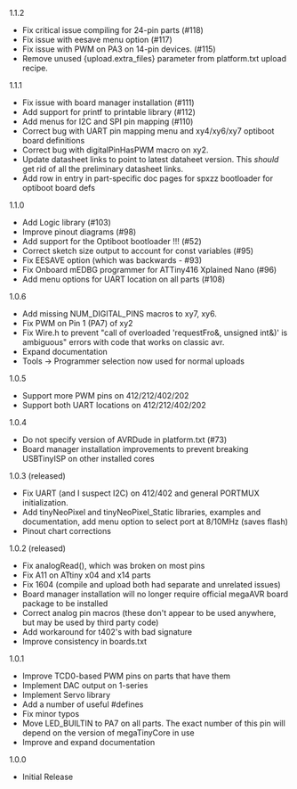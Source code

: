 1.1.2
* Fix critical issue compiling for 24-pin parts (#118)
* Fix issue with eesave menu option (#117)
* Fix issue with PWM on PA3 on 14-pin devices. (#115)
* Remove unused {upload.extra_files} parameter from platform.txt upload recipe.

1.1.1
* Fix issue with board manager installation (#111)
* Add support for printf to printable library (#112)
* Add menus for I2C and SPI pin mapping (#110)
* Correct bug with UART pin mapping menu and xy4/xy6/xy7 optiboot board definitions
* Correct bug with digitalPinHasPWM macro on xy2.
* Update datasheet links to point to latest dataheet version. This *should* get rid of all the preliminary datasheet links. 
* Add row in entry in part-specific doc pages for spxzz bootloader for optiboot board defs

1.1.0

* Add Logic library (#103)
* Improve pinout diagrams (#98)
* Add support for the Optiboot bootloader !!! (#52)
* Correct sketch size output to account for const variables (#95)
* Fix EESAVE option (which was backwards - #93)
* Fix Onboard mEDBG programmer for ATTiny416 Xplained Nano (#96)
* Add menu options for UART location on all parts (#108)

1.0.6
* Add missing NUM_DIGITAL_PINS macros to xy7, xy6. 
* Fix PWM on Pin 1 (PA7) of xy2
* Fix Wire.h to prevent "call of overloaded 'requestFro&, unsigned int&)' is ambiguous" errors with code that works on classic avr.
* Expand documentation
* Tools -> Programmer selection now used for normal uploads

1.0.5
* Support more PWM pins on 412/212/402/202
* Support both UART locations on 412/212/402/202

1.0.4
* Do not specify version of AVRDude in platform.txt (#73)
* Board manager installation improvements to prevent breaking USBTinyISP on other installed cores

1.0.3 (released)
* Fix UART (and I suspect I2C) on 412/402 and general PORTMUX initialization.
* Add tinyNeoPixel and tinyNeoPixel_Static libraries, examples and documentation, add menu option to select port at 8/10MHz (saves flash)
* Pinout chart corrections

1.0.2 (released)
* Fix analogRead(), which was broken on most pins
* Fix A11 on ATtiny x04 and x14 parts
* Fix 1604 (compile and upload both had separate and unrelated issues)
* Board manager installation will no longer require official megaAVR board package to be installed
* Correct analog pin macros (these don't appear to be used anywhere, but may be used by third party code)
* Add workaround for t402's with bad signature
* Improve consistency in boards.txt


1.0.1
* Improve TCD0-based PWM pins on parts that have them
* Implement DAC output on 1-series
* Implement Servo library
* Add a number of useful #defines
* Fix minor typos
* Move LED_BUILTIN to PA7 on all parts. The exact number of this pin will depend on the version of megaTinyCore in use
* Improve and expand documentation

1.0.0
* Initial Release

